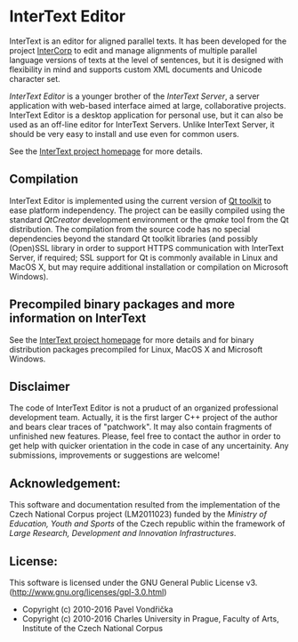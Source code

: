 # InterText Editor

InterText is an editor for aligned parallel texts. It has been developed for the project [InterCorp](http://www.korpus.cz/intercorp/?lang=en) to edit and manage alignments of multiple parallel language versions of texts at the level of sentences, but it is designed with flexibility in mind and supports custom XML documents and Unicode character set.

_InterText Editor_ is a younger brother of the _InterText Server_, a server application with web-based interface aimed at large, collaborative projects. InterText Editor is a desktop application for personal use, but it can also be used as an off-line editor for InterText Servers. Unlike InterText Server, it should be very easy to install and use even for common users.

See the [InterText project homepage](http://wanthalf.saga.cz/intertext) for more details.

## Compilation

InterText Editor is implemented using the current version of [Qt toolkit](http://www.qt.io/) to ease platform independency. The project can be easilly compiled using the standard _QtCreator_ development environment or the _qmake_ tool from the Qt distribution. The compilation from the source code has no special dependencies beyond the standard Qt toolkit libraries (and possibly (Open)SSL library in order to support HTTPS communication with InterText Server, if required; SSL support for Qt is commonly available in Linux and MacOS X, but may require additional installation or compilation on Microsoft Windows). 

## Precompiled binary packages and more information on InterText

See the [InterText project homepage](http://wanthalf.saga.cz/intertext) for more details and for binary distribution packages precompiled for Linux, MacOS X and Microsoft Windows.

## Disclaimer

The code of InterText Editor is not a pruduct of an organized professional development team. Actually, it is the first larger C++ project of the author and bears clear traces of "patchwork". It may also contain fragments of unfinished new features. Please, feel free to contact the author in order to get help with quicker orientation in the code in case of any uncertainity. Any submissions, improvements or suggestions are welcome!

## Acknowledgement:

This software and documentation resulted from the implementation of the Czech National Corpus project (LM2011023) funded by the _Ministry of Education, Youth and Sports_ of the Czech republic within the framework of _Large Research, Development and Innovation Infrastructures_.

## License:

This software is licensed under the GNU General Public License v3. (http://www.gnu.org/licenses/gpl-3.0.html)

- Copyright (c) 2010-2016 Pavel Vondřička
- Copyright (c) 2010-2016 Charles University in Prague, Faculty of Arts, Institute of the Czech National Corpus

